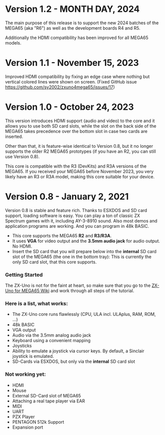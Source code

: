 Version 1.2 - MONTH DAY, 2024
=============================

The main purpose of this release is to support the new 2024 batches
of the MEGA65 (aka "R6") as well as the development boards R4 and R5.

Additionally the HDMI compatibility has been improved for all MEGA65 models.

Version 1.1 - November 15, 2023
===============================

Improved HDMI compatibility by fixing an edge case where nothing but vertical
colored lines were shown on screen.
(Fixed GitHub issue https://github.com/sy2002/zxuno4mega65/issues/17)

Version 1.0 - October 24, 2023
==============================

This version introduces HDMI support (audio and video) to the core and it
allows you to use both SD card slots, while the slot on the back side of the
MEGA65 takes precedence over the bottom slot in case two cards are inserted.

Other than that, it is feature-wise identical to Version 0.8, but it no longer
supports the older R2 MEGA65 prototypes (if you have an R2, you can still use
Version 0.8).

This core is compatible with the R3 (DevKits) and R3A versions of the
MEGA65. If you received your MEGA65 before November 2023, you very likely
have an R3 or R3A model, making this core suitable for your device.

Version 0.8 - January 2, 2021
=============================

Version 0.8 is stable and feature rich. Thanks to ESXDOS and SD card support,
loading software is easy. You can play a ton of classic ZX Spectrum games with
it, including AY-3-8910 sound. Also most demos and application programs are
working. And you can program in 48k BASIC.

* This core supports the MEGA65 **R2** and **R3/R3A**.
* It uses **VGA** for video output and the **3.5mm audio jack** 
  for audio output. No HDMI.
* Insert the SD card that you will prepare below into the **internal** SD card
  slot of the MEGA65 (the one in the bottom tray):
  This is currently the only SD card slot, that this core supports.

### Getting Started

The ZX-Uno is not for the faint at heart, so make sure that you go to the
[ZX-Uno for MEGA65 Wiki](https://github.com/sy2002/zxuno4mega65/wiki/Getting-Started)
and work through all steps of the tutorial.
 
### Here is a list, what works:

* The ZX-Uno core runs flawlessly (CPU, ULA incl. ULAplus, RAM, ROM, ...)
* 48k BASIC
* VGA output
* Audio via the 3.5mm analog audio jack
* Keyboard using a convenient mapping
* Joysticks
* Ability to emulate a joystick via cursor keys. By default, a Sinclair
  joystick is emulated.
* SD-Cards via ESXDOS, but only via the **internal** SD card slot

### Not working yet:

* HDMI
* Mouse
* External SD-Card slot of MEGA65
* Attaching a real tape player via EAR
* MIDI
* UART
* PZX Player
* PENTAGON 512k Support
* Expansion port
